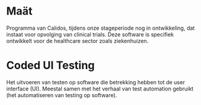 # Maät
Programma van Calidos, tijdens onze stageperiode nog in ontwikkeling, dat instaat voor opvolging van clinical trials. Deze software is specifiek ontwikkelt voor de healthcare sector zoals ziekenhuizen.

# Coded UI Testing
Het uitvoeren van testen op software die betrekking hebben tot de user interface (UI). Meestal samen met het verhaal van test automation gebruikt (het automatiseren van testing op software).


